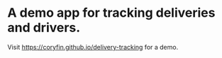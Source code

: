# A demo app for tracking deliveries and drivers.

Visit https://coryfin.github.io/delivery-tracking for a demo.
